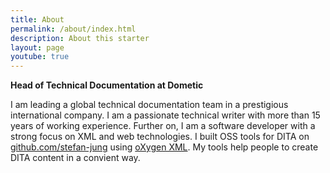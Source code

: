 ```yaml
---
title: About
permalink: /about/index.html
description: About this starter
layout: page
youtube: true
---
```


**Head of Technical Documentation at Dometic**

I am leading a global technical documentation team in a prestigious international company. I am a passionate technical writer with more than 15 years of working experience. Further on, I am a software developer with a strong focus on XML and web technologies. I built OSS tools for DITA on [github.com/stefan-jung](https://github.com/stefan-jung) using [oXygen XML](https://www.oxygenxml.com/). My tools help people to create DITA content in a convient way. 